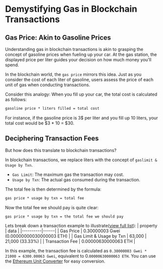 # Demystifying Gas in Blockchain Transactions

## Gas Price: Akin to Gasoline Prices

Understanding gas in blockchain transactions is akin to grasping the concept of gasoline prices when fueling up your car. At the gas station, the displayed price per liter guides your decision on how much money you'll spend.

In the blockchain world, the `gas price` mirrors this idea. Just as you consider the cost of each liter of gasoline, users assess the price of each unit of gas when conducting transactions.

Consider this analogy: When you fill up your car, the total cost is calculated as follows:

```txt
gasoline price * liters filled = total cost
```

For instance, if the gasoline price is 3$ per liter and you fill up 10 liters, your total cost would be $3 * 10 = $30.

## Deciphering Transaction Fees

But how does this translate to blockchain transactions?

In blockchain transactions, we replace liters with the concept of `gaslimit & Usage by Txn`.

- `Gas Limit`: The maximum gas the transaction may cost.
- `Usage by Txn`: The actual gas consumed during the transaction.

The total fee is then determined by the formula:

```txt
gas price * usage by txn = total fee
```

Now the total fee we should pay is quite clear:

```txt
gas price * usage by txn = the total fee we should pay
```

Lets break down a transaction example to illustrate([view full list](https://sepolia.etherscan.io/tx/0x71e6f621619559bcbb553550dd89e5d0aa00337e027a6fed1755216af58f4fe9)):
| property | data |
|----------|------|
| Gas Price | 0.30000003 Gwei (0.00000000030000003 ETH) |
| Gas Limit & Usage by Txn | 63,000 \| 21,000 (33.33%) |
| Transaction Fee |  0.00000630000063 ETH |

In this example, the transaction fee is calculated as  `0.30000003 Gwei * 21000 = 6300.00063 Gwei`, equivalent to 0.`00000630000063 ETH`. You can use the [Ethereum Unit Converter](https://eth-converter.com/) for easy conversion.
